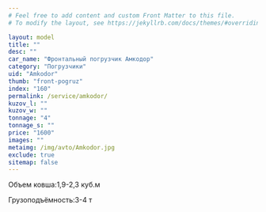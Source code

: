 ```yaml
---
# Feel free to add content and custom Front Matter to this file.
# To modify the layout, see https://jekyllrb.com/docs/themes/#overriding-theme-defaults

layout: model
title: ""
desc: ""
car_name: "Фронтальный погрузчик Амкодор"
category: "Погрузчики"
uid: "Amkodor"
thumb: "front-pogruz"
index: "160"
permalink: /service/amkodor/
kuzov_l: ""
kuzov_w: ""
tonnage: "4"
tonnage_s: ""
price: "1600"
images: ""
metaimg: /img/avto/Amkodor.jpg
exclude: true
sitemap: false
---
```


<span>Объем ковша:</span><span>1,9-2,3 куб.м</span>

<span>Грузоподъёмность:</span><span>3-4 т</span>
